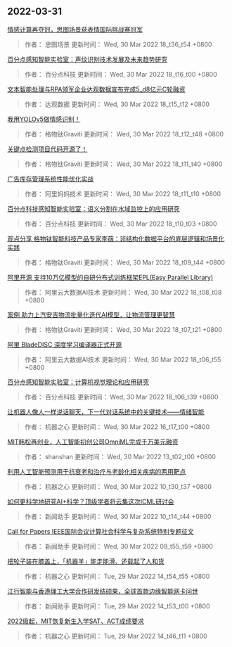 
## 2022-03-31

 [情感计算再夺冠，思图场景获表情国际挑战赛冠军](https://www.jiqizhixin.com/articles/2022-03-30-4)

> 作者： 思图场景  更新时间： Wed, 30 Mar 2022 18_t36_t54 +0800

 [百分点感知智能实验室：声纹识别技术发展及未来趋势研究](https://www.jiqizhixin.com/articles/2022-01-14-7)

> 作者： 百分点科技  更新时间： Wed, 30 Mar 2022 18_t16_t00 +0800

 [文本智能处理与RPA领军企业达观数据宣布完成5_d8亿元C轮融资](https://www.jiqizhixin.com/articles/2022-03-08-2)

> 作者： 达观数据  更新时间： Wed, 30 Mar 2022 18_t15_t12 +0800

 [我用YOLOv5做情感识别！](https://www.jiqizhixin.com/articles/2022-01-24-2)

> 作者： 格物钛Graviti  更新时间： Wed, 30 Mar 2022 18_t12_t48 +0800

 [关键点检测项目代码开源了！](https://www.jiqizhixin.com/articles/2022-02-08-18)

> 作者： 格物钛Graviti  更新时间： Wed, 30 Mar 2022 18_t11_t40 +0800

 [广告库存管理系统性能优化实战](https://www.jiqizhixin.com/articles/2022-02-17-8)

> 作者： 阿里妈妈技术  更新时间： Wed, 30 Mar 2022 18_t11_t10 +0800

 [百分点科技感知智能实验室：语义分割在水域监控上的应用研究](https://www.jiqizhixin.com/articles/2022-02-24-5)

> 作者： 百分点科技  更新时间： Wed, 30 Mar 2022 18_t10_t03 +0800

 [观点分享   格物钛智能科技产品专家李薇：非结构化数据平台的底层逻辑和场景化实践](https://www.jiqizhixin.com/articles/2022-02-28-2)

> 作者： 格物钛Graviti  更新时间： Wed, 30 Mar 2022 18_t09_t44 +0800

 [阿里开源 支持10万亿模型的自研分布式训练框架EPL(Easy Parallel Library)](https://www.jiqizhixin.com/articles/2022-03-09-2)

> 作者： 阿里云大数据AI技术  更新时间： Wed, 30 Mar 2022 18_t08_t08 +0800

 [案例   助力上汽安吉物流批量化迭代AI模型，让物流管理更智慧](https://www.jiqizhixin.com/articles/2022-03-11-5)

> 作者： 格物钛Graviti  更新时间： Wed, 30 Mar 2022 18_t07_t21 +0800

 [阿里 BladeDISC 深度学习编译器正式开源](https://www.jiqizhixin.com/articles/2022-03-04-8)

> 作者： 阿里云大数据AI技术  更新时间： Wed, 30 Mar 2022 18_t06_t55 +0800

 [百分点感知智能实验室：计算机视觉理论和应用研究](https://www.jiqizhixin.com/articles/2022-01-28-9)

> 作者： 百分点科技  更新时间： Wed, 30 Mar 2022 18_t06_t39 +0800

 [让机器人像人一样说话聊天，下一代对话系统中的关键技术——情绪智能](https://www.jiqizhixin.com/articles/2022-03-30-8)

> 作者： 机器之心  更新时间： Wed, 30 Mar 2022 16_t17_t00 +0800

 [MIT韩松再创业，人工智能初创公司OmniML完成千万美元融资](https://www.jiqizhixin.com/articles/2022-03-30-5)

> 作者： shanshan  更新时间： Wed, 30 Mar 2022 13_t02_t00 +0800

 [利用人工智能预测用于抗衰老和治疗与老龄化相关疾病的两用靶点](https://www.jiqizhixin.com/articles/2022-03-30-3)

> 作者： 机器之心  更新时间： Wed, 30 Mar 2022 10_t30_t37 +0800

 [如何更科学地研究AI+科学？顶级学者将云集这次ICML研讨会](https://www.jiqizhixin.com/articles/2022-03-30-2)

> 作者： 新闻助手  更新时间： Wed, 30 Mar 2022 10_t14_t44 +0800

 [Call for Papers   IEEE国际会议计算社会科学与复杂系统特别专题征文](https://www.jiqizhixin.com/articles/2022-03-30)

> 作者： 新闻助手  更新时间： Wed, 30 Mar 2022 09_t55_t59 +0800

 [把轮子装在膝盖上，「机器羊」能走能滑、还载起了人和货](https://www.jiqizhixin.com/articles/2022-03-29-8)

> 作者： 机器之心  更新时间： Tue, 29 Mar 2022 14_t54_t55 +0800

 [江行智能与香港理工大学合作研发结硕果，全球首款边缘智能网卡问世](https://www.jiqizhixin.com/articles/2022-03-29-7)

> 作者： 新闻助手  更新时间： Tue, 29 Mar 2022 14_t53_t00 +0800

 [2022级起，MIT恢复新生入学SAT、ACT成绩要求](https://www.jiqizhixin.com/articles/2022-03-29-6)

> 作者： 机器之心  更新时间： Tue, 29 Mar 2022 14_t46_t11 +0800
